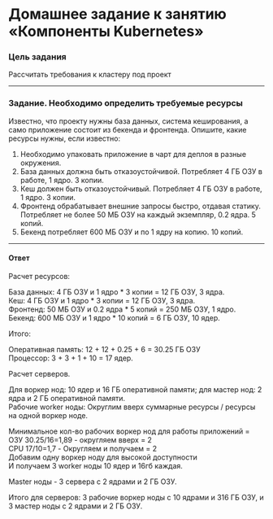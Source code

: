 # Домашнее задание к занятию «Компоненты Kubernetes»

### Цель задания

Рассчитать требования к кластеру под проект

------

### Задание. Необходимо определить требуемые ресурсы
Известно, что проекту нужны база данных, система кеширования, а само приложение состоит из бекенда и фронтенда. Опишите, какие ресурсы нужны, если известно:

1. Необходимо упаковать приложение в чарт для деплоя в разные окружения. 
2. База данных должна быть отказоустойчивой. Потребляет 4 ГБ ОЗУ в работе, 1 ядро. 3 копии. 
3. Кеш должен быть отказоустойчивый. Потребляет 4 ГБ ОЗУ в работе, 1 ядро. 3 копии. 
4. Фронтенд обрабатывает внешние запросы быстро, отдавая статику. Потребляет не более 50 МБ ОЗУ на каждый экземпляр, 0.2 ядра. 5 копий. 
5. Бекенд потребляет 600 МБ ОЗУ и по 1 ядру на копию. 10 копий.

----

#### Ответ


Расчет ресурсов:

   База данных: 4 ГБ ОЗУ и 1 ядро * 3 копии = 12 ГБ ОЗУ, 3 ядра.  
   Кеш: 4 ГБ ОЗУ и 1 ядро * 3 копии = 12 ГБ ОЗУ, 3 ядра.  
   Фронтенд: 50 МБ ОЗУ и 0.2 ядра * 5 копий = 250 МБ ОЗУ, 1 ядро.  
   Бекенд: 600 МБ ОЗУ и 1 ядро * 10 копий = 6 ГБ ОЗУ, 10 ядер. 
   
Итого: 

   Оперативная память: 12 + 12 + 0.25 + 6 = 30.25 ГБ ОЗУ  
   Процессор: 3 + 3  + 1  + 10 = 17 ядер.

Расчет серверов.

Для воркер нод: 10 ядер и 16 ГБ оперативной памяти; для мастер нод: 2 ядра и 2 ГБ оперативной памяти.  
Рабочие worker ноды: Округлим вверх суммарные ресурсы / ресурсы на одной воркер ноде.  

Минимальное кол-во рабочих воркер нод для работы приложений =   
ОЗУ 30.25/16=1,89 - округляем вверх = 2  
CPU 17/10=1,7 - Округляем и получаем = 2  
Добавим одну воркер ноду для высокой доступности  
И получаем 3 worker ноды 10 ядер и 16гб каждая.  

Master ноды - 3 сервера с 2 ядрами и 2 ГБ ОЗУ.  

Итого для серверов: 3 рабочие воркер ноды с 10 ядрами и 316 ГБ ОЗУ, и 3 мастер ноды с 2 ядрами и 2 ГБ ОЗУ. 

